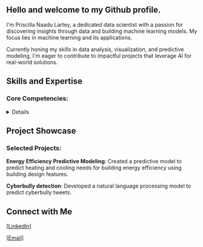 ## Hello and welcome to my Github profile.
I'm Priscilla Naadu Lartey, a dedicated data scientist with a passion for discovering insights through data and building machine learning models. 
My focus lies in machine learning and its applications. 

Currently honing my skills in data analysis, visualization, and predictive modeling, 
I'm eager to contribute to impactful projects that leverage AI for real-world solutions.

## Skills and Expertise
### Core Competencies:
<details>
Data Wrangling

Machine Learning

Statistical Analysis

Data Visualization

### Technical Proficiencies:

Python (Pandas, Seaborn, Matplotlib, Scipy, Scikit-learn, )

SQL(MySQL)

Power BI

Git & GitHub
</details>

## Project Showcase
### Selected Projects:

**Energy Efficiency Predictive Modeling**: Created a predictive model to predict heating and cooling needs for building energy efficiency using building design features.

**Cyberbully detection**: Developed a natural language processing model to predict cyberbully tweets. 

## Connect with Me
[[LinkedIn](https://www.linkedin.com/in/larteypriscilla/)]

[[Email](naadu51@gmail.com)]

